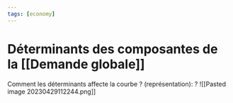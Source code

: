 ```yaml
---
tags: [economy] 
---
```


# Déterminants des composantes de la [[Demande globale]]

Comment les déterminants affecte la courbe ? (représentation):
?
![[Pasted image 20230429112244.png]]

